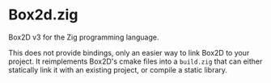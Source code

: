 # Box2d.zig

Box2D v3 for the Zig programming language.

This does not provide bindings, only an easier way to link Box2D to your project. It reimplements Box2D's cmake files into a `build.zig` that can either statically link it with an existing project, or compile a static library.
